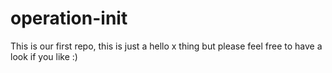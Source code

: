 # operation-init
This is our first repo, this is just a hello x thing but please feel free to have a look if you like :)
